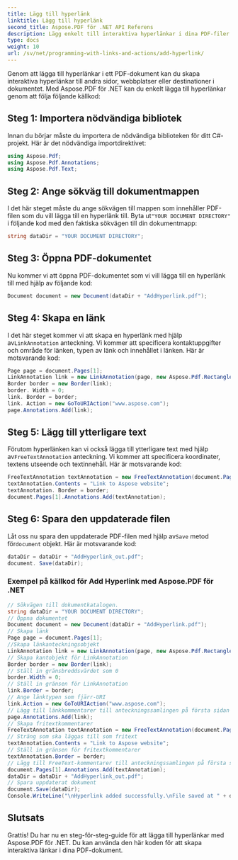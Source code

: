 ```yaml
---
title: Lägg till hyperlänk
linktitle: Lägg till hyperlänk
second_title: Aspose.PDF för .NET API Referens
description: Lägg enkelt till interaktiva hyperlänkar i dina PDF-filer med Aspose.PDF för .NET.
type: docs
weight: 10
url: /sv/net/programming-with-links-and-actions/add-hyperlink/
---
```


Genom att lägga till hyperlänkar i ett PDF-dokument kan du skapa interaktiva hyperlänkar till andra sidor, webbplatser eller destinationer i dokumentet. Med Aspose.PDF för .NET kan du enkelt lägga till hyperlänkar genom att följa följande källkod:

## Steg 1: Importera nödvändiga bibliotek

Innan du börjar måste du importera de nödvändiga biblioteken för ditt C#-projekt. Här är det nödvändiga importdirektivet:

```csharp
using Aspose.Pdf;
using Aspose.Pdf.Annotations;
using Aspose.Pdf.Text;
```

## Steg 2: Ange sökväg till dokumentmappen

 I det här steget måste du ange sökvägen till mappen som innehåller PDF-filen som du vill lägga till en hyperlänk till. Byta ut`"YOUR DOCUMENT DIRECTORY"` i följande kod med den faktiska sökvägen till din dokumentmapp:

```csharp
string dataDir = "YOUR DOCUMENT DIRECTORY";
```

## Steg 3: Öppna PDF-dokumentet

Nu kommer vi att öppna PDF-dokumentet som vi vill lägga till en hyperlänk till med hjälp av följande kod:

```csharp
Document document = new Document(dataDir + "AddHyperlink.pdf");
```

## Steg 4: Skapa en länk

 I det här steget kommer vi att skapa en hyperlänk med hjälp av`LinkAnnotation` anteckning. Vi kommer att specificera kontaktuppgifter och område för länken, typen av länk och innehållet i länken. Här är motsvarande kod:

```csharp
Page page = document.Pages[1];
LinkAnnotation link = new LinkAnnotation(page, new Aspose.Pdf.Rectangle(100, 100, 300, 300));
Border border = new Border(link);
border. Width = 0;
link. Border = border;
link. Action = new GoToURIAction("www.aspose.com");
page.Annotations.Add(link);
```

## Steg 5: Lägg till ytterligare text

 Förutom hyperlänken kan vi också lägga till ytterligare text med hjälp av`FreeTextAnnotation` anteckning. Vi kommer att specificera koordinater, textens utseende och textinnehåll. Här är motsvarande kod:

```csharp
FreeTextAnnotation textAnnotation = new FreeTextAnnotation(document.Pages[1], new Aspose.Pdf.Rectangle(100, 100, 300, 300), new DefaultAppearance(Aspose.Pdf.Text.FontRepository.FindFont("TimesNewRoman"), 10, System .Drawing.Color.Blue));
textAnnotation.Contents = "Link to Aspose website";
textAnnotation. Border = border;
document.Pages[1].Annotations.Add(textAnnotation);
```

## Steg 6: Spara den uppdaterade filen

Låt oss nu spara den uppdaterade PDF-filen med hjälp av`Save` metod för`document` objekt. Här är motsvarande kod:

```csharp
dataDir = dataDir + "AddHyperlink_out.pdf";
document. Save(dataDir);
```

### Exempel på källkod för Add Hyperlink med Aspose.PDF för .NET 
```csharp
// Sökvägen till dokumentkatalogen.
string dataDir = "YOUR DOCUMENT DIRECTORY";
// Öppna dokumentet
Document document = new Document(dataDir + "AddHyperlink.pdf");
// Skapa länk
Page page = document.Pages[1];
//Skapa länkanteckningsobjekt
LinkAnnotation link = new LinkAnnotation(page, new Aspose.Pdf.Rectangle(100, 100, 300, 300));
// Skapa kantobjekt för LinkAnnotation
Border border = new Border(link);
// Ställ in gränsbreddsvärdet som 0
border.Width = 0;
// Ställ in gränsen för LinkAnnotation
link.Border = border;
// Ange länktypen som fjärr-URI
link.Action = new GoToURIAction("www.aspose.com");
// Lägg till länkkommentarer till anteckningssamlingen på första sidan i PDF-filen
page.Annotations.Add(link);
// Skapa fritextkommentarer
FreeTextAnnotation textAnnotation = new FreeTextAnnotation(document.Pages[1], new Aspose.Pdf.Rectangle(100, 100, 300, 300), new DefaultAppearance(Aspose.Pdf.Text.FontRepository.FindFont("TimesNewRoman"), 10, System.Drawing.Color.Blue));
// Sträng som ska läggas till som fritext
textAnnotation.Contents = "Link to Aspose website";
// Ställ in gränsen för fritextkommentarer
textAnnotation.Border = border;
// Lägg till FreeText-kommentarer till anteckningssamlingen på första sidan i dokumentet
document.Pages[1].Annotations.Add(textAnnotation);
dataDir = dataDir + "AddHyperlink_out.pdf";
// Spara uppdaterat dokument
document.Save(dataDir);
Console.WriteLine("\nHyperlink added successfully.\nFile saved at " + dataDir);            
```

## Slutsats

Grattis! Du har nu en steg-för-steg-guide för att lägga till hyperlänkar med Aspose.PDF för .NET. Du kan använda den här koden för att skapa interaktiva länkar i dina PDF-dokument.